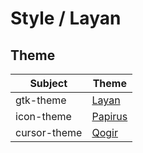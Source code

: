 

# Style / Layan


## Theme

| Subject | Theme |
| --- | --- |
| gtk-theme | [Layan](https://github.com/vinceliuice/Layan-gtk-theme) |
| icon-theme | [Papirus](https://github.com/PapirusDevelopmentTeam/papirus-icon-theme) |
| cursor-theme | [Qogir](https://github.com/vinceliuice/Qogir-icon-theme/tree/master/src/cursors) |
